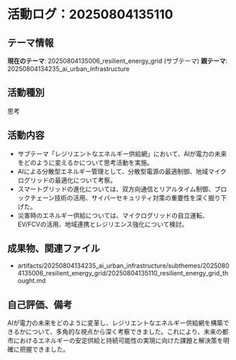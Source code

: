 # 活動ログ：20250804135110

## テーマ情報
**現在のテーマ**: 20250804135006_resilient_energy_grid (サブテーマ)
**親テーマ**: 20250804134235_ai_urban_infrastructure

## 活動種別
思考

## 活動内容
- サブテーマ「レジリエントなエネルギー供給網」において、AIが電力の未来をどのように変えるかについて思考活動を実施。
- AIによる分散型エネルギー管理として、分散型電源の最適制御、地域マイクログリッドの最適化について考察。
- スマートグリッドの進化については、双方向通信とリアルタイム制御、ブロックチェーン技術の活用、サイバーセキュリティ対策の重要性を深く掘り下げた。
- 災害時のエネルギー供給については、マイクログリッドの自立運転、EV/FCVの活用、地域連携とレジリエンス強化について検討。

## 成果物、関連ファイル
- artifacts/20250804134235_ai_urban_infrastructure/subthemes/20250804135006_resilient_energy_grid/20250804135110_resilient_energy_grid_thought.md

## 自己評価、備考
AIが電力の未来をどのように変革し、レジリエントなエネルギー供給網を構築できるかについて、多角的な視点から深く考察できました。これにより、未来の都市におけるエネルギーの安定供給と持続可能性の実現に向けた課題と解決策を明確に把握できました。
